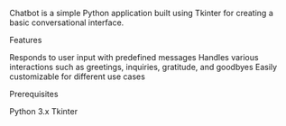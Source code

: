 


Chatbot is a simple Python application built using Tkinter for creating a basic conversational interface.

Features

Responds to user input with predefined messages
Handles various interactions such as greetings, inquiries, gratitude, and goodbyes
Easily customizable for different use cases

Prerequisites

Python 3.x
Tkinter




